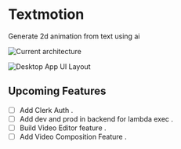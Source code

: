 # Textmotion
Generate 2d animation from text using ai

![Current architecture](https://github.com/user-attachments/assets/609e7651-20d6-48a0-b15a-646579475d82)

![Desktop App UI Layout](https://github.com/user-attachments/assets/96008e5e-c8b9-41ae-bedc-9fd77230af9b)

## Upcoming Features

- [ ] Add Clerk Auth .
- [ ] Add dev and prod in backend for lambda exec .
- [ ] Build Video Editor feature .
- [ ] Add Video Composition Feature .
